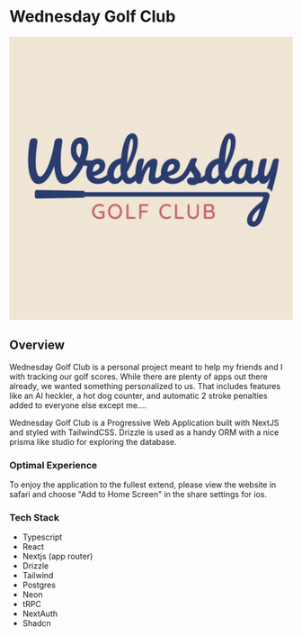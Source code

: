 # Wednesday Golf Club

<img src="./public//wed-gc.jpg" />

## Overview

Wednesday Golf Club is a personal project meant to help my friends and I with tracking our golf scores. While there are plenty of apps out there already, we wanted something personalized to us. That includes features like an AI heckler, a hot dog counter, and automatic 2 stroke penalties added to everyone else except me....

Wednesday Golf Club is a Progressive Web Application built with NextJS and styled with TailwindCSS. Drizzle is used as a handy ORM with a nice prisma like studio for exploring the database.

### Optimal Experience

To enjoy the application to the fullest extend, please view the website in safari and choose "Add to Home Screen" in the share settings for ios.

### Tech Stack

- Typescript
- React
- Nextjs (app router)
- Drizzle
- Tailwind
- Postgres
- Neon
- tRPC
- NextAuth
- Shadcn
